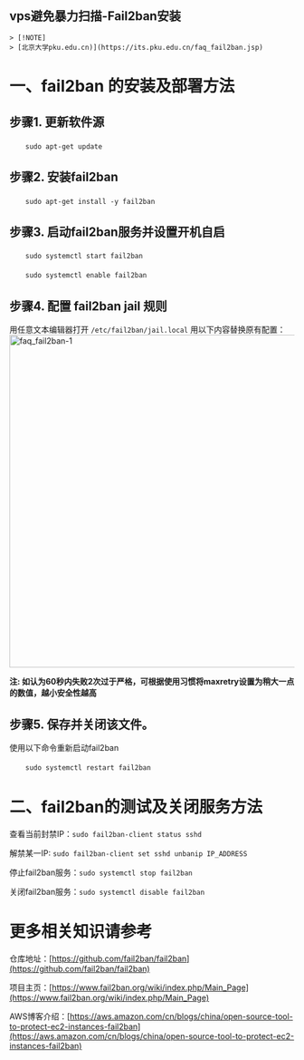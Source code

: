 vps避免暴力扫描-Fail2ban安装
----------------------------

```
> [!NOTE]
> [北京大学pku.edu.cn)](https://its.pku.edu.cn/faq_fail2ban.jsp)
```

# 一、fail2ban 的安装及部署方法

## 步骤1. 更新软件源

　　`sudo apt-get update`

## 步骤2. 安装fail2ban

　　`sudo apt-get install -y fail2ban`

## 步骤3. 启动fail2ban服务并设置开机自启

　　`sudo systemctl start fail2ban`

　　`sudo systemctl enable fail2ban`

## 步骤4. 配置 fail2ban jail 规则

用任意文本编辑器打开 `/etc/fail2ban/jail.local` 用以下内容替换原有配置：
<img width="587" alt="faq_fail2ban-1" src="https://github.com/user-attachments/assets/ff25e4e0-8aef-47e2-98a3-0317fa1ac7a8">

**注: 如认为60秒内失败2次过于严格，可根据使用习惯将maxretry设置为稍大一点的数值，越小安全性越高**

## 步骤5. 保存并关闭该文件。

使用以下命令重新启动fail2ban

　　`sudo systemctl restart fail2ban`

# 二、fail2ban的测试及关闭服务方法

查看当前封禁IP：`sudo fail2ban-client status sshd`

解禁某一IP: `sudo fail2ban-client set sshd unbanip IP_ADDRESS`

停止fail2ban服务：`sudo systemctl stop fail2ban`

关闭fail2ban服务：`sudo systemctl disable fail2ban`

# 更多相关知识请参考

仓库地址：[https://github.com/fail2ban/fail2ban](https://github.com/fail2ban/fail2ban)

项目主页：[https://www.fail2ban.org/wiki/index.php/Main_Page](https://www.fail2ban.org/wiki/index.php/Main_Page)

AWS博客介绍：[https://aws.amazon.com/cn/blogs/china/open-source-tool-to-protect-ec2-instances-fail2ban](https://aws.amazon.com/cn/blogs/china/open-source-tool-to-protect-ec2-instances-fail2ban)
